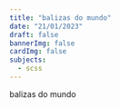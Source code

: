 ```yaml
---
title: "balizas do mundo"
date: "21/01/2023"
draft: false
bannerImg: false
cardImg: false
subjects:
  - scss
---
```


balizas do mundo
